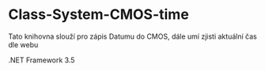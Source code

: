 # Class-System-CMOS-time
Tato knihovna slouží pro zápis Datumu do CMOS, dále umí zjisti aktuální čas dle webu

.NET Framework 3.5
